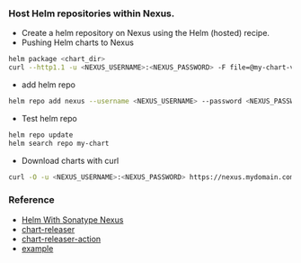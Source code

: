 ### Host Helm repositories within Nexus.
* Create a helm repository on Nexus using the Helm (hosted) recipe.
* Pushing Helm charts to Nexus
```bash
helm package <chart_dir>
curl --http1.1 -u <NEXUS_USERNAME>:<NEXUS_PASSWORD> -F file=@my-chart-version.tgz https://nexus.mydomain.com/service/rest/v1/components?repository=myhelmrepo
```
* add helm repo
```bash
helm repo add nexus --username <NEXUS_USERNAME> --password <NEXUS_PASSWORD> https://nexus.mydomain.com/repository/myhelmrepo/
```
* Test helm repo
```bash
helm repo update
helm search repo my-chart
```
* Download charts with curl
```bash
curl -O -u <NEXUS_USERNAME>:<NEXUS_PASSWORD> https://nexus.mydomain.com/repository/myhelmrepo/my-chart-version.tgz
```

### Reference
* [Helm With Sonatype Nexus](https://betterprogramming.pub/how-to-helm-with-sonatype-nexus-c49c98324a19)
* [chart-releaser](https://github.com/helm/chart-releaser)
* [chart-releaser-action](https://github.com/helm/chart-releaser-action)
* [example](https://github.com/allanhung/vault-exporter/blob/master/.github/workflows/release.yaml)
